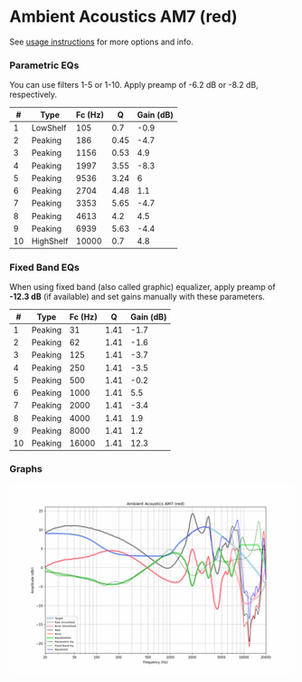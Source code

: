 # Ambient Acoustics AM7 (red)
See [usage instructions](https://github.com/jaakkopasanen/AutoEq#usage) for more options and info.

### Parametric EQs
You can use filters 1-5 or 1-10. Apply preamp of -6.2 dB or -8.2 dB, respectively.

|   # | Type      |   Fc (Hz) |    Q |   Gain (dB) |
|-----|-----------|-----------|------|-------------|
|   1 | LowShelf  |       105 | 0.7  |        -0.9 |
|   2 | Peaking   |       186 | 0.45 |        -4.7 |
|   3 | Peaking   |      1156 | 0.53 |         4.9 |
|   4 | Peaking   |      1997 | 3.55 |        -8.3 |
|   5 | Peaking   |      9536 | 3.24 |         6   |
|   6 | Peaking   |      2704 | 4.48 |         1.1 |
|   7 | Peaking   |      3353 | 5.65 |        -4.7 |
|   8 | Peaking   |      4613 | 4.2  |         4.5 |
|   9 | Peaking   |      6939 | 5.63 |        -4.4 |
|  10 | HighShelf |     10000 | 0.7  |         4.8 |

### Fixed Band EQs
When using fixed band (also called graphic) equalizer, apply preamp of **-12.3 dB** (if available) and set gains manually with these parameters.

|   # | Type    |   Fc (Hz) |    Q |   Gain (dB) |
|-----|---------|-----------|------|-------------|
|   1 | Peaking |        31 | 1.41 |        -1.7 |
|   2 | Peaking |        62 | 1.41 |        -1.6 |
|   3 | Peaking |       125 | 1.41 |        -3.7 |
|   4 | Peaking |       250 | 1.41 |        -3.5 |
|   5 | Peaking |       500 | 1.41 |        -0.2 |
|   6 | Peaking |      1000 | 1.41 |         5.5 |
|   7 | Peaking |      2000 | 1.41 |        -3.4 |
|   8 | Peaking |      4000 | 1.41 |         1.9 |
|   9 | Peaking |      8000 | 1.41 |         1.2 |
|  10 | Peaking |     16000 | 1.41 |        12.3 |

### Graphs
![](./Ambient%20Acoustics%20AM7%20(red).png)
